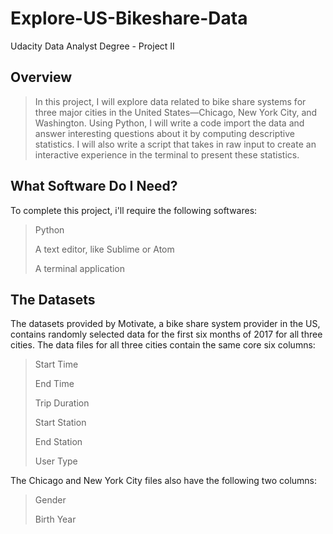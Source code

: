 # Explore-US-Bikeshare-Data
Udacity Data Analyst Degree - Project II

## Overview
>In this project, I will explore data related to bike share systems for three major cities in the United States—Chicago, New York City, and Washington. Using Python, I will write a code import the data and answer interesting questions about it by computing descriptive statistics. I will also write a script that takes in raw input to create an interactive experience in the terminal to present these statistics.

## What Software Do I Need?
To complete this project, i'll require the following softwares:

>Python
>
>A text editor, like Sublime or Atom
>
>A terminal application
>
## The Datasets
The datasets provided by Motivate, a bike share system provider in the US, contains randomly selected data for the first six months of 2017 for all three cities. The data files for all three cities contain the same core six columns:

>Start Time
>
>End Time
>
>Trip Duration
>
>Start Station
>
>End Station
>
>User Type

The Chicago and New York City files also have the following two columns:

>Gender
>
>Birth Year
